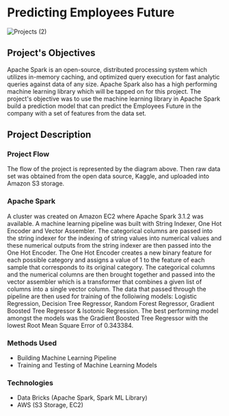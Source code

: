 # Predicting Employees Future

![Projects (2)](https://user-images.githubusercontent.com/91453263/153621139-7b85f558-736b-4118-bf7a-45b6a922cb84.jpeg)

## Project's Objectives
Apache Spark is an open-source, distributed processing system which utilizes in-memory caching, and optimized query execution for fast analytic queries against data of any size.
Apache Spark also has a high performing machine learning library which will be tapped on for this project. The project's objective was to use the machine learning library in 
Apache Spark build a prediction model that can predict the Employees Future in the company with a set of features from the data set.

## Project Description
### Project Flow
The flow of the project is represented by the diagram above. Then raw data set was obtained from the open data source, Kaggle, and uploaded into Amazon S3 storage. 

### Apache Spark 
A cluster was created on Amazon EC2 where Apache Spark 3.1.2 was available. A machine learning pipeline was built with String Indexer, One Hot Encoder and Vector Assembler. 
The categorical columns are passed into the string indexer for the indexing of string values into numerical values and these numerical outputs from the string indexer are 
then passed into the One Hot Encoder. The One Hot Encoder creates a new binary feature for each possible category and assigns a value of 1 to the feature of each sample 
that corresponds to its original category. The categorical columns and the numerical columns are then brought together and passed into the vector assembler which is 
a transformer that combines a given list of columns into a single vector column. The data that passed through the pipeline are then used for training of the folloiwing 
models: Logistic Regression, Decision Tree Regressor, Random Forest Regressor, Gradient Boosted Tree Regressor & Isotonic Regression. The best performing model amongst
the models was the Gradient Boosted Tree Regressor with the lowest Root Mean Square Error of 0.343384.

### Methods Used
* Building Machine Learning Pipeline
* Training and Testing of Machine Learning Models

### Technologies
* Data Bricks (Apache Spark, Spark ML Library)
* AWS (S3 Storage, EC2)
